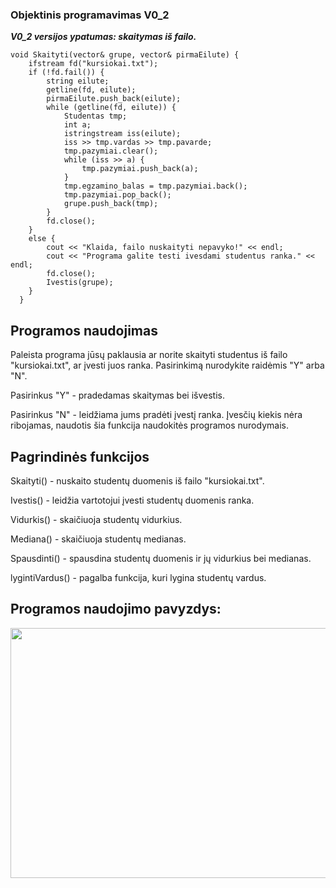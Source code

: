 <h3>Objektinis programavimas V0_2</h3>
<p><b><i>V0_2 versijos ypatumas: skaitymas iš failo.</i></b></p>
<code>void Skaityti(vector<Studentas>& grupe, vector<string>& pirmaEilute) {
    ifstream fd("kursiokai.txt");
    if (!fd.fail()) {
        string eilute;
        getline(fd, eilute);
        pirmaEilute.push_back(eilute);
        while (getline(fd, eilute)) {
            Studentas tmp;
            int a;
            istringstream iss(eilute);
            iss >> tmp.vardas >> tmp.pavarde;
            tmp.pazymiai.clear();
            while (iss >> a) {
                tmp.pazymiai.push_back(a);
            }
            tmp.egzamino_balas = tmp.pazymiai.back();
            tmp.pazymiai.pop_back();
            grupe.push_back(tmp);
        }
        fd.close();
    }
    else {
        cout << "Klaida, failo nuskaityti nepavyko!" << endl;
        cout << "Programa galite testi ivesdami studentus ranka." << endl;
        fd.close();
        Ivestis(grupe);
    }
  } </code>
<h2>Programos naudojimas</h2>
<p>Paleista programa jūsų paklausia ar norite skaityti studentus iš failo "kursiokai.txt", ar įvesti juos ranka. Pasirinkimą nurodykite raidėmis "Y" arba "N".</p>
    <p>Pasirinkus "Y" - pradedamas skaitymas bei išvestis.</p>
    <p>Pasirinkus "N" - leidžiama jums pradėti įvestį ranka. Įvesčių kiekis nėra ribojamas, naudotis šia funkcija naudokitės programos nurodymais.</p>
<h2>Pagrindinės funkcijos </h2>
    <p>Skaityti() - nuskaito studentų duomenis iš failo "kursiokai.txt".</p>
    <p>Ivestis() - leidžia vartotojui įvesti studentų duomenis ranka.</p>
    <p>Vidurkis() - skaičiuoja studentų vidurkius.</p>
    <p>Mediana() - skaičiuoja studentų medianas.</p>
    <p>Spausdinti() - spausdina studentų duomenis ir jų vidurkius bei medianas.</p>
    <p>lygintiVardus() - pagalba funkcija, kuri lygina studentų vardus.</p>
<h2>Programos naudojimo pavyzdys:</h2>
<img src="https://user-images.githubusercontent.com/116721418/222552259-efc0cdad-27cc-4254-8c72-980c4e69798b.png" width="700" height="400">

